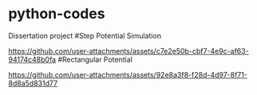 # python-codes
Dissertation project
#Step Potential Simulation


https://github.com/user-attachments/assets/c7e2e50b-cbf7-4e9c-af63-94174c48b0fa
#Rectangular Potential 


https://github.com/user-attachments/assets/92e8a3f8-f28d-4d97-8f71-8d8a5d831d77




